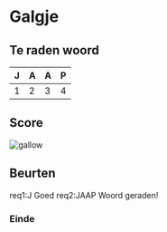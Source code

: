 # Galgje

## Te raden woord

|J|A|A|P|
|-|-|-|-|
|1|2|3|4|

## Score
![gallow](./images/1.png)

## Beurten
req1:J Goed
req2:JAAP Woord geraden!

### Einde